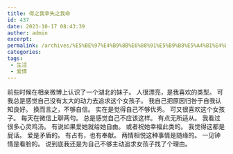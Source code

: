 ```yaml
---
title: 得之我幸失之我命
id: 437
date: 2023-10-17 08:43:39
auther: admin
excerpt: 
permalink: /archives/%E5%BE%97%E4%B9%8B%E6%88%91%E5%B9%B8%E5%A4%B1%E4%B9%8B%E6%88%91%E5%91%BD
categories:
tags: 
 - 生活
 - 爱情
---
```




前些时候在相亲微博上认识了一个湖北的妹子。 人很漂亮，是我喜欢的类型。 可我总是感觉自己没有太大的动力去追求这个女孩子。 我自己把原因归咎于自我认知良好。 换而言之，不够自信。 实在是觉得自己不够优秀。 可又很喜欢这个女孩子。 每天在微信上聊两句。 总是感觉自己不应该这样。 有点无所适从。 我看过很多心灵鸡汤。 有说如果爱她就给她自由。 或者祝她幸福此类的。 我觉得这都是屁话。 爱是矛盾的。 有占有，也有奉献。 两情相悦这种事情是随缘的。 一见钟情是看脸的。 说到底我还是为自己不够主动追求女孩子找了个理由。